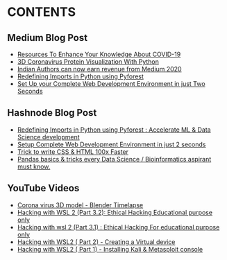 # CONTENTS

## Medium Blog Post
<!-- MEDIUM:START -->
- [Resources To Enhance Your Knowledge About COVID-19](https://medium.com/@bhageshhunakunti/resources-to-enhance-your-knowledge-about-covid-19-12903dabcdb3?source=rss-287ac3a2ea21------2)
- [3D Coronavirus Protein Visualization With Python](https://medium.com/datadriveninvestor/3d-coronavirus-protein-visualization-with-python-4bda3834be1f?source=rss-287ac3a2ea21------2)
- [Indian Authors can now earn revenue from Medium 2020](https://medium.com/@bhageshhunakunti/indian-authors-can-now-earn-revenue-from-medium-2020-d64edfdb71e6?source=rss-287ac3a2ea21------2)
- [Redefining Imports in Python using Pyforest](https://medium.com/python-in-plain-english/accelerate-ml-ai-data-science-development-redefining-imports-in-python-using-pyforest-83fb39baba6b?source=rss-287ac3a2ea21------2)
- [Set Up your Complete Web Development Environment in just Two Seconds](https://codeburst.io/in-2-seconds-setup-a-complete-web-development-environment-e6f0f3c15c70?source=rss-287ac3a2ea21------2)
<!-- MEDIUM:END -->

## Hashnode Blog Post

<!-- HASHNODE:START -->
- [Redefining Imports in Python using Pyforest :
Accelerate ML & Data Science development](https://bhagesh.tech/redefining-imports-in-python-using-pyforest-accelerate-ml-and-data-science-development-ckdikbvsd008cqns1hqni139p)
- [Setup Complete Web Development Environment in just 2 seconds](https://bhagesh.tech/setup-complete-web-development-environment-in-just-2-seconds-ckdh20df1015beks1a183chy3)
- [Trick to write CSS & HTML 100x Faster](https://bhagesh.tech/trick-to-write-css-and-html-100x-faster-ckdbnaut001nu59s1d6v8g01f)
- [Pandas basics & tricks every Data Science / Bioinformatics aspirant must know.](https://bhagesh.tech/pandas-basics-and-tricks-every-data-science-bioinformatics-aspirant-must-know-ckd8uiiha009mrrs1bmn3gkgo)
<!-- HASHNODE:END -->

## YouTube Videos

<!-- YouTube:START -->
- [Corona virus 3D model - Blender Timelapse](https://www.youtube.com/watch?v=URVFZsEU4-I)
- [Hacking with WSL 2 (Part 3.2): Ethical Hacking Educational purpose only](https://www.youtube.com/watch?v=p9sCCeb0mPE)
- [Hacking with wsl 2 (Part 3.1) : Ethical Hacking For educational purpose only](https://www.youtube.com/watch?v=zLWFmqVCrkI)
- [Hacking with WSL2 ( Part 2) - Creating a Virtual device](https://www.youtube.com/watch?v=VNoiYtRc-Mc)
- [Hacking with WSL2 ( Part 1) - Installing Kali & Metasploit console](https://www.youtube.com/watch?v=9TVhEDv5MmA)
<!-- YouTube:END -->



